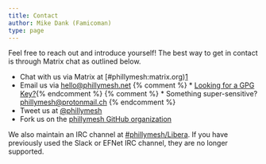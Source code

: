 ```yaml
---
title: Contact
author: Mike Dank (Famicoman)
type: page
---
```

Feel free to reach out and introduce yourself! The best way to get in contact is through Matrix chat as outlined below.

  * Chat with us via Matrix at [#phillymesh:matrix.org)[1]
  * Email us via <hello@phillymesh.net> 
{% comment %}      * [Looking for a GPG Key?][2]{% endcomment %}
{% comment %}      * Something super-sensitive? <phillymesh@protonmail.ch> {% endcomment %}
  * Tweet us at [@phillymesh][3]
  * Fork us on the [phillymesh GitHub organization][4]

We also maintain an IRC channel at [#phillymesh/Libera][5]. If you have previously used the Slack or EFNet IRC channel, they are no longer supported.

 [1]: https://matrix.to/#/#phillymesh:matrix.org
 [2]: /gpg/
 [3]: https://twitter.com/phillymesh
 [4]: https://github.com/phillymesh
 [5]: https://web.libera.chat/#phillymesh
